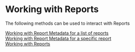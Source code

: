 # Working with Reports

The following methods can be used to interact with Reports

[Working with Report Metadata for a list of reports](reportMetadataForAListOfReports.md)  
[Working with Report Metadata for a specific report](reportMetadataForASpecificReport.md)  
[Working with Reports](reports.md)  
